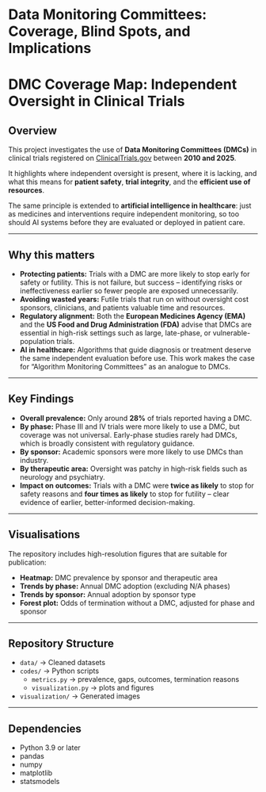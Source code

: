 # Data Monitoring Committees: Coverage, Blind Spots, and Implications
# DMC Coverage Map: Independent Oversight in Clinical Trials

## Overview
This project investigates the use of **Data Monitoring Committees (DMCs)** in clinical trials registered on [ClinicalTrials.gov](https://clinicaltrials.gov) between **2010 and 2025**.  

It highlights where independent oversight is present, where it is lacking, and what this means for **patient safety**, **trial integrity**, and the **efficient use of resources**.  

The same principle is extended to **artificial intelligence in healthcare**: just as medicines and interventions require independent monitoring, so too should AI systems before they are evaluated or deployed in patient care.

---

## Why this matters
- **Protecting patients:** Trials with a DMC are more likely to stop early for safety or futility. This is not failure, but success – identifying risks or ineffectiveness earlier so fewer people are exposed unnecessarily.  
- **Avoiding wasted years:** Futile trials that run on without oversight cost sponsors, clinicians, and patients valuable time and resources.  
- **Regulatory alignment:** Both the **European Medicines Agency (EMA)** and the **US Food and Drug Administration (FDA)** advise that DMCs are essential in high-risk settings such as large, late-phase, or vulnerable-population trials.  
- **AI in healthcare:** Algorithms that guide diagnosis or treatment deserve the same independent evaluation before use. This work makes the case for “Algorithm Monitoring Committees” as an analogue to DMCs.

---

## Key Findings
- **Overall prevalence:** Only around **28%** of trials reported having a DMC.  
- **By phase:** Phase III and IV trials were more likely to use a DMC, but coverage was not universal. Early-phase studies rarely had DMCs, which is broadly consistent with regulatory guidance.  
- **By sponsor:** Academic sponsors were more likely to use DMCs than industry.  
- **By therapeutic area:** Oversight was patchy in high-risk fields such as neurology and psychiatry.  
- **Impact on outcomes:** Trials with a DMC were **twice as likely** to stop for safety reasons and **four times as likely** to stop for futility – clear evidence of earlier, better-informed decision-making.

---

## Visualisations
The repository includes high-resolution figures that are suitable for publication:
- **Heatmap:** DMC prevalence by sponsor and therapeutic area  
- **Trends by phase:** Annual DMC adoption (excluding N/A phases)  
- **Trends by sponsor:** Annual adoption by sponsor type  
- **Forest plot:** Odds of termination without a DMC, adjusted for phase and sponsor  

---

## Repository Structure
- `data/` → Cleaned datasets  
- `codes/` → Python scripts  
  - `metrics.py` → prevalence, gaps, outcomes, termination reasons  
  - `visualization.py` → plots and figures  
- `visualization/` → Generated images  

---

## Dependencies
- Python 3.9 or later  
- pandas  
- numpy  
- matplotlib  
- statsmodels  

